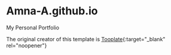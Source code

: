 # Amna-A.github.io
My Personal Portfolio

The original creator of this template is [Tooplate](https://www.tooplate.com/){:target="_blank" rel="noopener"}
